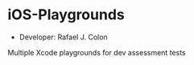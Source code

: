 # iOS-Playgrounds
* Developer: Rafael J. Colon

Multiple Xcode playgrounds for dev assessment tests
